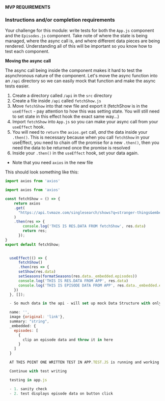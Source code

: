 **MVP REQUIREMENTS**

### Instructions and/or completion requirements

Your challenge for this module: write tests for both the `App.js` component and the `Episodes.js` component. Take note of where the state is being managed, where the async call is, and where different data pieces are being rendered. Understanding all of this will be important so you know how to test each component.

**Moving the async call**

The async call being inside the component makes it hard to test the asynchronous nature of the component. Let's move the async function into an `/api` directory so we can easily mock that function and make the async tests easier.

1. Create a directory called `/api` in the `src` directory
1. Create a file inside `/api` called `fetchShow.js`
1. Move `fetchShow` into that new file and export it (fetchShow is in the `useEffect` - pay attention to how this was setting state. You will still need to set state in this effect hook the exact same way...)
1. Import `fetchShow` into `App.js` so you can make your async call from your `useEffect` hook.
1. You will need to `return` the `axios.get` call, _and_ the data inside your `.then()`. This is necessary because when you call `fetchShow` in your useEffect, you need to chain off the promise for a new `.then()`, then you need the data to be returned once the promise is resolved
1. Inside your `.then()` in the `useEffect` hook, set your data again.

- Note that you need `axios` in the new file

This should look something like this:

```javascript
import axios from 'axios'

import axios from 'axios'

const fetchShow = () => {
    return axios
    .get(
      "https://api.tvmaze.com/singlesearch/shows?q=stranger-things&embed=episodes"
    )
    .then(res => {
        console.log('THIS IS RES.DATA FROM fetchShow', res.data)
        return res;
      });
}
export default fetchShow;

  
  useEffect(() => {
      fetchShow()
      .then(res => {
      setShow(res.data)
      setSeasons(formatSeasons(res.data._embedded.episodes))
      console.log('THIS IS RES.DATA FROM APP', res.data)
      console.log('THIS IS EPISODE DATA FROM APP', res.data._embedded.episodes)
    })
  }, []);

  - So much data in the api - will set up mock Data Structure with only what is needed

  name: '',
  image {original: 'link'},
  summary: "string",
  _embedded: {
    episodes: [
      {
        clip an episode data and throw it in here 
      }
    ]
  }

  AT THIS POINT ONE WRITTEN TEST IN APP.TEST.JS is running and working. Project no longer broken. 

  Continue with test writing

  testing in app.js

  - 1. sanity check 
  - 2. test displays episode data on button click

